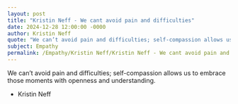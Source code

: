 ```yaml
---
layout: post
title: "Kristin Neff - We cant avoid pain and difficulties"
date: 2024-12-28 12:00:00 -0000
author: Kristin Neff
quote: "We can’t avoid pain and difficulties; self-compassion allows us to embrace those moments with openness and understanding."
subject: Empathy
permalink: /Empathy/Kristin Neff/Kristin Neff - We cant avoid pain and difficulties
---
```


We can’t avoid pain and difficulties; self-compassion allows us to embrace those moments with openness and understanding.

- Kristin Neff
